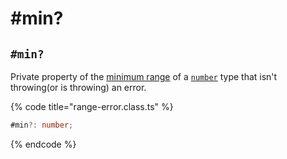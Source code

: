 # #min?

## `#min?`

Private property of the [minimum range](../../getting-started/basic-concepts.md#range) of a [`number`](https://developer.mozilla.org/en-US/docs/Web/JavaScript/Reference/Global\_Objects/Number) type that isn't throwing(or is throwing) an error.

{% code title="range-error.class.ts" %}
```typescript
#min?: number;
```
{% endcode %}
